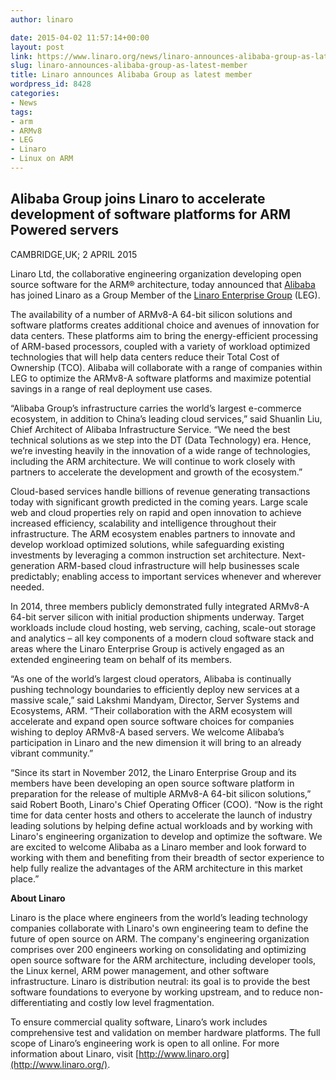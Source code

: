 ```yaml
---
author: linaro

date: 2015-04-02 11:57:14+00:00
layout: post
link: https://www.linaro.org/news/linaro-announces-alibaba-group-as-latest-member/
slug: linaro-announces-alibaba-group-as-latest-member
title: Linaro announces Alibaba Group as latest member
wordpress_id: 8428
categories:
- News
tags:
- arm
- ARMv8
- LEG
- Linaro
- Linux on ARM
---
```


## Alibaba Group joins Linaro to accelerate development of software platforms for ARM Powered servers


CAMBRIDGE,UK; 2 APRIL 2015

Linaro Ltd, the collaborative engineering organization developing open source software for the ARM® architecture, today announced that [Alibaba](http://www.alibaba.com) has joined Linaro as a Group Member of the [Linaro Enterprise Group](https://wiki.linaro.org/LEG) (LEG).

The availability of a number of ARMv8-A 64-bit silicon solutions and software platforms creates additional choice and avenues of innovation for data centers. These platforms aim to bring the energy-efficient processing of ARM-based processors, coupled with a variety of workload optimized technologies that will help data centers reduce their Total Cost of Ownership (TCO). Alibaba will collaborate with a range of companies within LEG to optimize the ARMv8-A software platforms and maximize potential savings in a range of real deployment use cases.

“Alibaba Group’s infrastructure carries the world’s largest e-commerce ecosystem, in addition to China’s leading cloud services,” said Shuanlin Liu, Chief Architect of Alibaba Infrastructure Service. “We need the best technical solutions as we step into the DT (Data Technology) era. Hence, we’re investing heavily in the innovation of a wide range of technologies, including the ARM architecture. We will continue to work closely with partners to accelerate the development and growth of the ecosystem.”

Cloud-based services handle billions of revenue generating transactions today with significant growth predicted in the coming years. Large scale web and cloud properties rely on rapid and open innovation to achieve increased efficiency, scalability and intelligence throughout their infrastructure. The ARM ecosystem enables partners to innovate and develop workload optimized solutions, while safeguarding existing investments by leveraging a common instruction set architecture. Next-generation ARM-based cloud infrastructure will help businesses scale predictably; enabling access to important services whenever and wherever needed.

In 2014, three members publicly demonstrated fully integrated ARMv8-A 64-bit server silicon with initial production shipments underway. Target workloads include cloud hosting, web serving, caching, scale-out storage and analytics – all key components of a modern cloud software stack and areas where the Linaro Enterprise Group is actively engaged as an extended engineering team on behalf of its members.

“As one of the world’s largest cloud operators, Alibaba is continually pushing technology boundaries to efficiently deploy new services at a massive scale,” said Lakshmi Mandyam, Director, Server Systems and Ecosystems, ARM. “Their collaboration with the ARM ecosystem will accelerate and expand open source software choices for companies wishing to deploy ARMv8-A based servers. We welcome Alibaba’s participation in Linaro and the new dimension it will bring to an already vibrant community.”

“Since its start in November 2012, the Linaro Enterprise Group and its members have been developing an open source software platform in preparation for the release of multiple ARMv8-A 64-bit silicon solutions,” said Robert Booth, Linaro's Chief Operating Officer (COO). “Now is the right time for data center hosts and others to accelerate the launch of industry leading solutions by helping define actual workloads and by working with Linaro's engineering organization to develop and optimize the software. We are excited to welcome Alibaba as a Linaro member and look forward to working with them and benefiting from their breadth of sector experience to help fully realize the advantages of the ARM architecture in this market place.”



**About Linaro**

Linaro is the place where engineers from the world’s leading technology companies collaborate with Linaro's own engineering team to define the future of open source on ARM. The company's engineering organization comprises over 200 engineers working on consolidating and optimizing open source software for the ARM architecture, including developer tools, the Linux kernel, ARM power management, and other software infrastructure. Linaro is distribution neutral: its goal is to provide the best software foundations to everyone by working upstream, and to reduce non-differentiating and costly low level fragmentation.

To ensure commercial quality software, Linaro’s work includes comprehensive test and validation on member hardware platforms. The full scope of Linaro’s engineering work is open to all online. For more information about Linaro, visit [http://www.linaro.org](http://www.linaro.org/).


